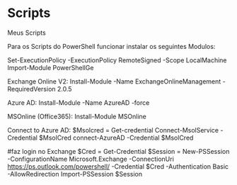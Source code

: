 # Scripts
Meus Scripts

Para os Scripts do PowerShell funcionar instalar os seguintes Modulos:


Set-ExecutionPolicy -ExecutionPolicy RemoteSigned -Scope LocalMachine
Import-Module PowerShellGe


Exchange Online V2:
Install-Module -Name ExchangeOnlineManagement -RequiredVersion 2.0.5

Azure AD:
Install-Module -Name AzureAD -force

MSOnline (Office365):
Install-Module MSOnline

Connect to Azure AD:
$Msolcred = Get-credential
Connect-MsolService -Credential $MsolCred
connect-AzureAD -Credential $MsolCred 

#faz login no Exchange
$Cred = Get-Credential
$Session = New-PSSession -ConfigurationName Microsoft.Exchange -ConnectionUri https://ps.outlook.com/powershell/ -Credential $Cred -Authentication Basic -AllowRedirection
Import-PSSession $Session
